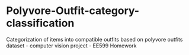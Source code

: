 # Polyvore-Outfit-category-classification
Categorization of items into compatible outfits based on polyvore outfits dataset - computer vision project - EE599 Homework
